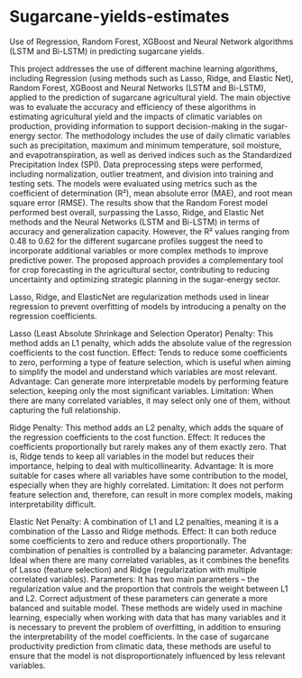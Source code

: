 # Sugarcane-yields-estimates

Use of Regression, Random Forest, XGBoost and Neural Network algorithms (LSTM and Bi-LSTM) in predicting sugarcane yields.

This project addresses the use of different machine learning algorithms, including Regression (using methods such as Lasso, Ridge, and Elastic Net), Random Forest, XGBoost and Neural Networks (LSTM and Bi-LSTM), applied to the prediction of sugarcane agricultural yield. The main objective was to evaluate the accuracy and efficiency of these algorithms in estimating agricultural yield and the impacts of climatic variables on production, providing information to support decision-making in the sugar-energy sector. The methodology includes the use of daily climatic variables such as precipitation, maximum and minimum temperature, soil moisture, and evapotranspiration, as well as derived indices such as the Standardized Precipitation Index (SPI). Data preprocessing steps were performed, including normalization, outlier treatment, and division into training and testing sets. The models were evaluated using metrics such as the coefficient of determination (R²), mean absolute error (MAE), and root mean square error (RMSE). The results show that the Random Forest model performed best overall, surpassing the Lasso, Ridge, and Elastic Net methods and the Neural Networks (LSTM and Bi-LSTM) in terms of accuracy and generalization capacity. However, the R² values ranging from 0.48 to 0.62 for the different sugarcane profiles suggest the need to incorporate additional variables or more complex methods to improve predictive power. The proposed approach provides a complementary tool for crop forecasting in the agricultural sector, contributing to reducing uncertainty and optimizing strategic planning in the sugar-energy sector.

Lasso, Ridge, and ElasticNet are regularization methods used in linear regression to prevent overfitting of models by introducing a penalty on the regression coefficients.

Lasso (Least Absolute Shrinkage and Selection Operator)
Penalty: This method adds an L1 penalty, which adds the absolute value of the regression coefficients to the cost function.
Effect: Tends to reduce some coefficients to zero, performing a type of feature selection, which is useful when aiming to simplify the model and understand which variables are most relevant.
Advantage: Can generate more interpretable models by performing feature selection, keeping only the most significant variables.
Limitation: When there are many correlated variables, it may select only one of them, without capturing the full relationship.

Ridge
Penalty: This method adds an L2 penalty, which adds the square of the regression coefficients to the cost function.
Effect: It reduces the coefficients proportionally but rarely makes any of them exactly zero. That is, Ridge tends to keep all variables in the model but reduces their importance, helping to deal with multicollinearity.
Advantage: It is more suitable for cases where all variables have some contribution to the model, especially when they are highly correlated.
Limitation: It does not perform feature selection and, therefore, can result in more complex models, making interpretability difficult.

Elastic Net
Penalty: A combination of L1 and L2 penalties, meaning it is a combination of the Lasso and Ridge methods.
Effect: It can both reduce some coefficients to zero and reduce others proportionally. The combination of penalties is controlled by a balancing parameter.
Advantage: Ideal when there are many correlated variables, as it combines the benefits of Lasso (feature selection) and Ridge (regularization with multiple correlated variables).
Parameters: It has two main parameters – the regularization value and the proportion that controls the weight between L1 and L2. Correct adjustment of these parameters can generate a more balanced and suitable model.
These methods are widely used in machine learning, especially when working with data that has many variables and it is necessary to prevent the problem of overfitting, in addition to ensuring the interpretability of the model coefficients. In the case of sugarcane productivity prediction from climatic data, these methods are useful to ensure that the model is not disproportionately influenced by less relevant variables.
